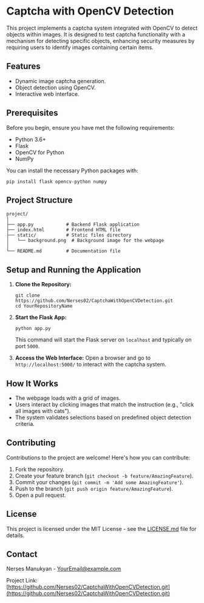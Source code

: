 
# Captcha with OpenCV Detection

This project implements a captcha system integrated with OpenCV to detect objects within images. It is designed to test captcha functionality with a mechanism for detecting specific objects, enhancing security measures by requiring users to identify images containing certain items.

## Features

- Dynamic image captcha generation.
- Object detection using OpenCV.
- Interactive web interface.

## Prerequisites

Before you begin, ensure you have met the following requirements:
- Python 3.6+
- Flask
- OpenCV for Python
- NumPy

You can install the necessary Python packages with:
```
pip install flask opencv-python numpy
```

## Project Structure

```
project/
│
├── app.py            # Backend Flask application
├── index.html        # Frontend HTML file
├── static/           # Static files directory
│   └── background.png  # Background image for the webpage
│
└── README.md         # Documentation file
```

## Setup and Running the Application

1. **Clone the Repository:**
   ```
   git clone https://github.com/Nerses02/CaptchaWithOpenCVDetection.git
   cd YourRepositoryName
   ```

2. **Start the Flask App:**
   ```
   python app.py
   ```
   This command will start the Flask server on `localhost` and typically on port `5000`.

3. **Access the Web Interface:**
   Open a browser and go to `http://localhost:5000/` to interact with the captcha system.

## How It Works

- The webpage loads with a grid of images.
- Users interact by clicking images that match the instruction (e.g., "click all images with cats").
- The system validates selections based on predefined object detection criteria.

## Contributing

Contributions to the project are welcome! Here's how you can contribute:

1. Fork the repository.
2. Create your feature branch (`git checkout -b feature/AmazingFeature`).
3. Commit your changes (`git commit -m 'Add some AmazingFeature'`).
4. Push to the branch (`git push origin feature/AmazingFeature`).
5. Open a pull request.

## License

This project is licensed under the MIT License - see the [LICENSE.md](LICENSE) file for details.

## Contact

Nerses Manukyan - YourEmail@example.com

Project Link: [https://github.com/Nerses02/CaptchaWithOpenCVDetection.git](https://github.com/Nerses02/CaptchaWithOpenCVDetection.git)

